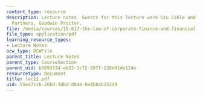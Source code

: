 ```yaml
---
content_type: resource
description: Lecture notes. Guests for this lecture were Stu Cable and Jim Matarese,
  Partners, Goodwin Procter.
file: /media/courses/15-617-the-law-of-corporate-finance-and-financial-markets-spring-2004/55ea7ccb26bd3dbdd04e0e4bb4b152d9_lec11.pdf
file_type: application/pdf
learning_resource_types:
- Lecture Notes
ocw_type: OCWFile
parent_title: Lecture Notes
parent_type: CourseSection
parent_uid: b5693724-eb22-1c72-507f-228e91de124e
resourcetype: Document
title: lec11.pdf
uid: 55ea7ccb-26bd-3dbd-d04e-0e4bb4b152d9
---
```

